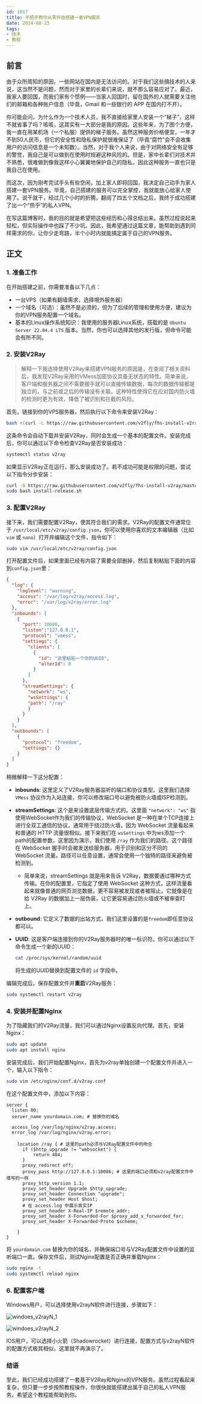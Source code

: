 ```yaml
---
id: 1017
title: 手把手教你从零开始搭建一套VPN服务
date: 2024-08-23
tags: 
- 技术
- 教程
---
```


## 前言

由于众所周知的原因，一些网站在国内是无法访问的。对于我们这些搞技术的人来说，这当然不是问题，然而对于家里的长辈们来说，就不那么容易应对了。最近，我家人要回国，而我们家有个惯例——当家人回国时，留在国外的人就需要关注他们的邮箱和各种账户信息（毕竟，Gmail 和一些银行的 APP 在国内打不开）。

你可能会问，为什么作为一个技术人员，我不直接给家里人安装一个“梯子”，这样不就省事了吗？咳咳，这其实有一大部分是我的原因。这些年来，为了图个方便，我一直在用某机场（一个私服）提供的梯子服务。虽然这种服务价格便宜，一年才不到50人民币，但它的安全性和隐私保护就很难保证了（毕竟“腐竹”会不会收集用户的访问信息是一个未知数）。当然，对于我个人来说，由于对网络安全有足够的警觉，我自己是可以做到在使用时规避这种风险的。但是，家中长辈们对技术并不熟悉，很难做到像我这样小心翼翼地保护自己的隐私，因此这种服务一直也只是我自己在使用。

而这次，因为刚考完试手头有些空闲，加上家人即将回国，我决定自己动手为家人搭建一套VPN服务。毕竟，自己搭建的服务可以完全掌控，我就能放心给家人使用了。说干就干，经过几个小时的折腾，翻阅了四五个文档之后，我终于成功搭建了出一个“热乎”的私人VPN。

在写这篇博客时，我的目的就是希望把这些经历和心得总结出来。虽然过程说起来轻松，但实际操作中也踩了不少坑。因此，我希望通过这篇文章，能帮助到遇到同样需求的你，让你少走弯路，半个小时内就能搞定属于自己的VPN服务。

## 正文

### 1. 准备工作

在开始搭建之前，你需要准备以下几点：

- 一台VPS（如果有翻墙需求，选择境外服务器）
- 一个域名（可选）：虽然不是必须的，但为了后续的管理和使用方便，建议为你的VPN服务配置一个域名。
- 基本的Linux操作系统知识：我使用的服务器Linux系统，搭载的是 `Ubuntu Server 22.04.4 LTS` 版本。当然，你也可以选择其他的发行版，但命令可能会有所不同。

### 2. 安装V2Ray

> 解释一下我选择使用V2Ray来搭建VPN服务的原因是，在查阅了相关资料后，我发现V2Ray采用的VMess加密协议具备无状态的特性。简单来说，客户端和服务器之间不需要握手就可以直接传输数据，每次的数据传输都是独立的，与之前或之后的传输没有关联。这种特性使得它在应对国内防火墙的检测时更为有效，降低了被识别和拦截的风险。

首先，链接到你的VPS服务器，然后执行以下命令来安装V2Ray：

```bash
bash <(curl -L https://raw.githubusercontent.com/v2fly/fhs-install-v2ray/master/install-release.sh)
```

这条命令会自动下载并安装V2Ray，同时会生成一个基本的配置文件。安装完成后，你可以通过以下命令检查V2Ray是否安装成功：

```bash
systemctl status v2ray
```

如果显示V2Ray正在运行，那么安装成功了。若不成功可能是权限的问题，尝试以下指令分步安装：

```bash
curl -O https://raw.githubusercontent.com/v2fly/fhs-install-v2ray/master/install-release.sh
sudo bash install-release.sh
```

### 3. 配置V2Ray

接下来，我们需要配置V2Ray，使其符合我们的需求。V2Ray的配置文件通常位于 `/usr/local/etc/v2ray/config.json`，你可以使用你喜欢的文本编辑器（比如 `vim` 或 `nano`）打开并编辑这个文件，指令如下：

```bash
sudo vim /usr/local/etc/v2ray/config.json
```

打开配置文件后，如果里面已经有内容了需要全部删掉，然后复制粘贴下面的内容到`config.json`里：

```json
{
  "log": {
    "loglevel": "warning",
    "access": "/var/log/v2ray/access.log",
    "error": "/var/log/v2ray/error.log"
  },
  "inbounds": [
    {
      "port": 10086,
      "listen":"127.0.0.1",
      "protocol": "vmess",
      "settings": {
        "clients": [
          {
            "id": "这里粘贴一个你的UUID",
            "alterId": 0
          }
        ]
      },
      "streamSettings": {
        "network": "ws",
        "wsSettings": {
        "path": "/ray"
        }
      }
    }
  ],
  "outbounds": [
    {
      "protocol": "freedom",
      "settings": {}
    }
  ]
}
```

稍微解释一下这分配置：

- **inbounds**: 这里定义了V2Ray服务器监听的端口和协议类型。这里我们选择 `VMess` 协议作为入站连接，你可以修改端口号以避免被防火墙或ISP检测到。
- **streamSettings**: 这个是来设置底层传输方式的。这里面 `"network": "ws"` 指使用WebSocket作为我们的传输协议，WebSocket 是一种在单个TCP连接上进行全双工通信的协议，通常用于绕过防火墙，因为 WebSocket 流量看起来和普通的 HTTP 流量很相似。接下来我们在 `wsSettings` 中为ws添加一个path的配置参数，这里因为演示，我们使用 `/ray` 作为我们的路径。这个路径在 WebSocket 握手时会被发送给服务器，用于识别和区分不同的 WebSocket 流量。路径可以任意设置，通常会使用一个独特的路径来避免被检测到。
  - 简单来说，streamSettings 就是用来告诉 V2Ray，数据要通过哪种方式传输。在你的配置里，它指定了使用 WebSocket 这种方式，这样流量看起来就像普通的网页浏览数据，更不容易被发现或者被阻止。它就像是在给 V2Ray 的数据加上一层伪装，让它更容易通过防火墙或不被审查盯上。
- **outbound**: 它定义了数据的出站方式，我们这里设置的是`freedom`即任意协议都可以。
- **UUID**: 这是客户端连接到你的V2Ray服务器时的唯一标识符。你可以通过以下命令生成一个新的UUID：

    ```bash
    cat /proc/sys/kernel/random/uuid
    ```

    将生成的UUID替换到配置文件的 `id` 字段中。

编辑完成后，保存配置文件并**重启**V2Ray服务：

```bash
sudo systemctl restart v2ray
```

### 4. 安装并配置Nginx

为了隐藏我们的V2Ray流量，我们可以通过Nginx设置反向代理。首先，安装Nginx：

```bash
sudo apt update
sudo apt install nginx
```

安装完成后，我们开始配置Nginx，首先为v2ray单独创建一个配置文件并进入一个，输入以下指令：

```bash
sudo vim /etc/nginx/conf.d/v2ray.conf
```

在这个配置文件中，添加以下内容：

```nginx
server {
  listen 80;
  server_name yourdomain.com; # 替换你的域名

  access_log /var/log/nginx/v2ray.access;
  error_log /var/log/nginx/v2ray.error;

    location /ray { # 这里的path必须与V2Ray配置文件中的吻合
      if ($http_upgrade != "websocket") { 
          return 404;
      }
      proxy_redirect off;
      proxy_pass http://127.0.0.1:10086; # 这里的端口必须和v2ray配置文件中填写的一样
      proxy_http_version 1.1;
      proxy_set_header Upgrade $http_upgrade;
      proxy_set_header Connection "upgrade";
      proxy_set_header Host $host;
      # 在 access.log 中展示真实IP
      proxy_set_header X-Real-IP $remote_addr;
      proxy_set_header X-Forwarded-For $proxy_add_x_forwarded_for;
      proxy_set_header X-Forwarded-Proto $scheme;

    }
}
```

将 `yourdomain.com` 替换为你的域名，并确保端口号与V2Ray配置文件中设置的监听端口一直。保存文件后，测试Nginx配置是否正确并重载Nginx：

```bash
sudo nginx -t
sudo systemctl reload nginx
```

### 6. 配置客户端

Windows用户，可以选择使用v2rayN软件进行连接，步骤如下：

![windoes_v2rayN_1](./blogImg/1017/windoes_v2rayN_1.png)

![windoes_v2rayN_2](./blogImg/1017/windoes_v2rayN_2.png)

IOS用户，可以选择小火箭（Shadowrocket）进行连接，配置方式与v2rayN软件的配置方式极其相似，这里就不再演示了。

### 结语

至此，我们已经成功搭建了一套基于V2Ray和Nginx的VPN服务。虽然过程看起来复杂，但只要一步步按照教程操作，你很快就能搭建出属于自己的私人VPN服务。希望这个教程能帮助到你。


